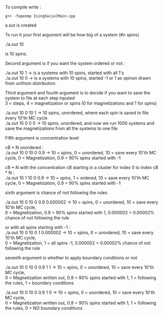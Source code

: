 
To compile write :
  
```
g++ -fopenmp IsingSocialMain.cpp
```
  
a.out is created  

To run it your first argument will be how big of a system (#n spins)  

./a.out 10 

is 10 spins.
   
   
   
Second argument is if you want the system ordered or not :  

./a.out 10 1   -> is a systems with 10 spins, started with all 1's  
./a.out 10 0   -> is a systems with 10 spins, started -1 or 1 as opinon drawn from unifrom distribution.  
   
   
   
Third argument and fourth argument is to decide if you want to save the system to file at each step inputed    
3 = steps, 4 = magnetization or spins (0 for magnetizations and 1 for spins)
  
./a.out 10 0 10 1  -> 10 spins, unordered, where each spin is saved to file every 10'th MC cycle  
./a.out 10 0 0 0  -> 10 spins, unordered, and now we run 1000 systems and save the magnetizations from all the systems to one file  

  
  
Fifth argument is concentration level  

cB * N unordered  :  
./a.out 10 0 10 0 0.9  -> 10 = spins, 0 = unordered, 10 = save every 10'th MC cycle, 0 = Magnetization, 0.9 = 90% spins started with -1  

cB * N with the concentration cB starting in a cluster for index 0 to index cB * N :  
./a.out 10 1 10 0 0.9  -> 10 = spins, 1 = ordered, 10 = save every 10'th MC cycle, 0 = Magnetization, 0.9 = 90% spins started with -1  
  
  
  
sixth argument is chance of not following the rules  
  
./a.out 10 0 10 0 0.9 0.000002  -> 
10 = spins, 0 = unordered, 10 = save every 10'th MC cycle,   
0 = Magnetization, 0.9 = 90% spins started with 1, 0.000002 = 0.00002% chance of not following the rule
  
or with all spins starting with -1  :  
./a.out 10 0 10 0 1 0.000002  -> 
10 = spins, 0 = unordered, 10 = save every 10'th MC cycle,   
0 = Magnetization, 1 = all spins -1, 0.000002 = 0.00002% chance of not following the rule
  
  
  
seventh argument is whether to apply boundary conditions or not  
   
./a.out 10 0 10 0 0.9 1 1  -> 
10 = spins, 0 = unordered, 10 = save every 10'th MC cycle,   
0 = Magnetization written out, 0.9 = 90% spins started with 1, 1 = following the rules, 1 = boundary conditions
  
./a.out 10 0 10 0 0.9 1 0  -> 
10 = spins, 0 = unordered, 10 = save every 10'th MC cycle,   
0 = Magnetization written out, 0.9 = 90% spins started with 1, 1 = following the rules, 0 = NO boundary conditions





